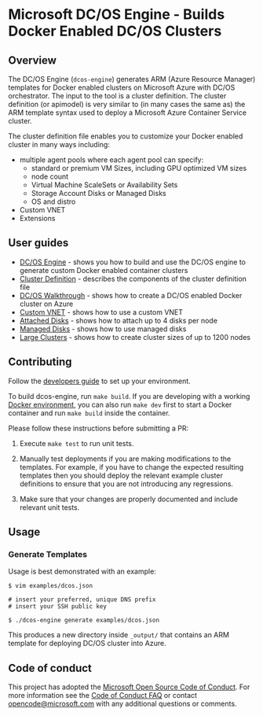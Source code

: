 # Microsoft DC/OS Engine - Builds Docker Enabled DC/OS Clusters

## Overview

The DC/OS Engine (`dcos-engine`) generates ARM (Azure Resource Manager) templates for Docker enabled clusters on Microsoft Azure with DC/OS orchestrator. The input to the tool is a cluster definition. The cluster definition (or apimodel) is very similar to (in many cases the same as) the ARM template syntax used to deploy a Microsoft Azure Container Service cluster.

The cluster definition file enables you to customize your Docker enabled cluster in many ways including:
* multiple agent pools where each agent pool can specify:
   * standard or premium VM Sizes, including GPU optimized VM sizes
   * node count
   * Virtual Machine ScaleSets or Availability Sets
   * Storage Account Disks or Managed Disks
   * OS and distro
* Custom VNET
* Extensions

## User guides

* [DC/OS Engine](docs/dcos-engine.md) - shows you how to build and use the DC/OS engine to generate custom Docker enabled container clusters
* [Cluster Definition](docs/clusterdefinition.md) - describes the components of the cluster definition file
* [DC/OS Walkthrough](docs/dcos.md) - shows how to create a DC/OS enabled Docker cluster on Azure
* [Custom VNET](examples/vnet) - shows how to use a custom VNET
* [Attached Disks](examples/disks-storageaccount) - shows how to attach up to 4 disks per node
* [Managed Disks](examples/disks-managed) - shows how to use managed disks
* [Large Clusters](examples/largeclusters) - shows how to create cluster sizes of up to 1200 nodes

## Contributing

Follow the [developers guide](docs/developers.md) to set up your environment.

To build dcos-engine, run `make build`. If you are developing with a working [Docker environment](https://docs.docker.com/engine), you can also run `make dev` first to start a Docker container and run `make build` inside the container.

Please follow these instructions before submitting a PR:

1. Execute `make test` to run unit tests.

2. Manually test deployments if you are making modifications to the templates.
   For example, if you have to change the expected resulting templates then you
   should deploy the relevant example cluster definitions to ensure that you are not introducing any regressions.

3. Make sure that your changes are properly documented and include relevant unit tests.

## Usage

### Generate Templates

Usage is best demonstrated with an example:

```shell
$ vim examples/dcos.json

# insert your preferred, unique DNS prefix
# insert your SSH public key

$ ./dcos-engine generate examples/dcos.json
```

This produces a new directory inside `_output/` that contains an ARM template for deploying DC/OS cluster into Azure.

## Code of conduct

This project has adopted the [Microsoft Open Source Code of Conduct](https://opensource.microsoft.com/codeofconduct/). For more information see the [Code of Conduct FAQ](https://opensource.microsoft.com/codeofconduct/faq) or contact [opencode@microsoft.com](mailto:opencode@microsoft.com) with any additional questions or comments.
